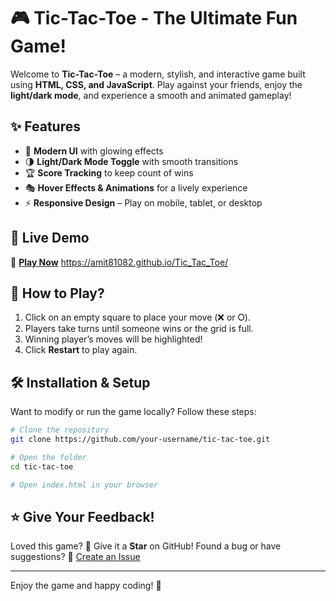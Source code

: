 # 🎮 Tic-Tac-Toe - The Ultimate Fun Game!

Welcome to **Tic-Tac-Toe** – a modern, stylish, and interactive game built using **HTML, CSS, and JavaScript**. Play against your friends, enjoy the **light/dark mode**, and experience a smooth and animated gameplay!

## ✨ Features
- 🎨 **Modern UI** with glowing effects
- 🌗 **Light/Dark Mode Toggle** with smooth transitions
- 🏆 **Score Tracking** to keep count of wins
- 🎭 **Hover Effects & Animations** for a lively experience
- ⚡ **Responsive Design** – Play on mobile, tablet, or desktop

## 🚀 Live Demo
🔗 **[Play Now](#)**     https://amit81082.github.io/Tic_Tac_Toe/

## 🎲 How to Play?
1. Click on an empty square to place your move (❌ or ⭘).
2. Players take turns until someone wins or the grid is full.
3. Winning player’s moves will be highlighted!
4. Click **Restart** to play again.

## 🛠 Installation & Setup
Want to modify or run the game locally? Follow these steps:
```bash
# Clone the repository
git clone https://github.com/your-username/tic-tac-toe.git

# Open the folder
cd tic-tac-toe

# Open index.html in your browser
```

## ⭐ Give Your Feedback!
Loved this game? 🌟 Give it a **Star** on GitHub!
Found a bug or have suggestions? 📝 [Create an Issue](project-specific-issue-link)

---
Enjoy the game and happy coding! 🎉

